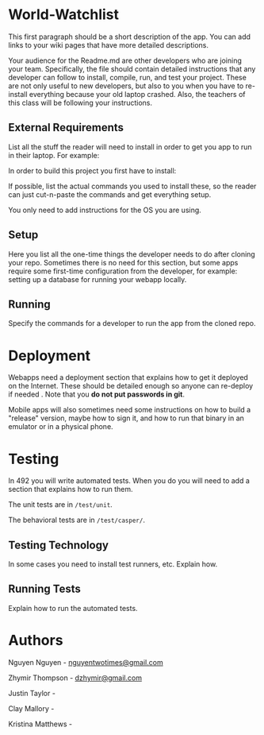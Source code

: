 # World-Watchlist

This first paragraph should be a short description of the app. You can add links
to your wiki pages that have more detailed descriptions.

Your audience for the Readme.md are other developers who are joining your team.
Specifically, the file should contain detailed instructions that any developer
can follow to install, compile, run, and test your project. These are not only
useful to new developers, but also to you when you have to re-install everything
because your old laptop crashed. Also, the teachers of this class will be
following your instructions.

## External Requirements

List all the stuff the reader will need to install in order to get you app to 
run in their laptop. For example:

In order to build this project you first have to install:


If possible, list the actual commands you used to install these, so the reader
can just cut-n-paste the commands and get everything setup.

You only need to add instructions for the OS you are using.

## Setup

Here you list all the one-time things the developer needs to do after cloning
your repo. Sometimes there is no need for this section, but some apps require
some first-time configuration from the developer, for example: setting up a
database for running your webapp locally.

## Running

Specify the commands for a developer to run the app from the cloned repo.

# Deployment

Webapps need a deployment section that explains how to get it deployed on the 
Internet. These should be detailed enough so anyone can re-deploy if needed
. Note that you **do not put passwords in git**. 

Mobile apps will also sometimes need some instructions on how to build a
"release" version, maybe how to sign it, and how to run that binary in an
emulator or in a physical phone.

# Testing

In 492 you will write automated tests. When you do you will need to add a 
section that explains how to run them.

The unit tests are in `/test/unit`.

The behavioral tests are in `/test/casper/`.

## Testing Technology

In some cases you need to install test runners, etc. Explain how.

## Running Tests

Explain how to run the automated tests.

# Authors

Nguyen Nguyen - nguyentwotimes@gmail.com

Zhymir Thompson - dzhymir@gmail.com

Justin Taylor -

Clay Mallory - 

Kristina Matthews - 


